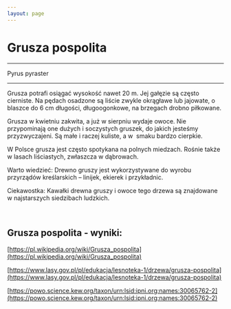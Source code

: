 ```yaml
---
layout: page
---
```


# Grusza pospolita

---
Pyrus pyraster

---
Grusza potrafi osiągać wysokość nawet 20 m. Jej gałęzie są często cierniste. Na pędach osadzone są liście zwykle okrągławe lub jajowate, o blaszce do 6 cm długości, długoogonkowe, na brzegach drobno piłkowane.

Grusza w kwietniu zakwita, a już w sierpniu wydaje owoce. Nie przypominają one dużych i soczystych gruszek, do jakich jesteśmy przyzwyczajeni. Są małe i raczej kuliste, a w  smaku bardzo cierpkie.

W Polsce grusza jest często spotykana na polnych miedzach. Rośnie także w lasach liściastych, zwłaszcza w dąbrowach.

Warto wiedzieć: Drewno gruszy jest wykorzystywane do wyrobu przyrządów kreślarskich – linijek, ekierek i przykładnic.

Ciekawostka: Kawałki drewna gruszy i owoce tego drzewa są znajdowane w najstarszych siedzibach ludzkich.

 

## Grusza pospolita - wyniki:
[https://pl.wikipedia.org/wiki/Grusza_pospolita](https://pl.wikipedia.org/wiki/Grusza_pospolita)

[https://www.lasy.gov.pl/pl/edukacja/lesnoteka-1/drzewa/grusza-pospolita](https://www.lasy.gov.pl/pl/edukacja/lesnoteka-1/drzewa/grusza-pospolita)

[https://powo.science.kew.org/taxon/urn:lsid:ipni.org:names:30065762-2](https://powo.science.kew.org/taxon/urn:lsid:ipni.org:names:30065762-2)

